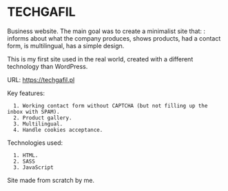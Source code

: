 # TECHGAFIL
Business website. The main goal was to create a minimalist site that: : informs about what the company produces, shows products, had a contact form, is multilingual, has a simple design.

This is my first site used in the real world, created with a different technology than WordPress.

URL: https://techgafil.pl

Key features:

      1. Working contact form without CAPTCHA (but not filling up the inbox with SPAM).
      2. Product gallery.
      3. Multilingual.
      4. Handle cookies acceptance.
      
Technologies used:
      
      1. HTML.
      2. SASS
      3. JavaScript

Site made from scratch by me.
